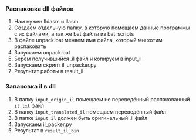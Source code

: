 ### Распаковка dll файлов

1. Нам нужен Ildasm и Ilasm
2. Создаём отдельную папку, в которую помещаем данные программы с их файлами, а так же bat файлы из bat_scripts
3. В файле unpack.bat меняем имя файла, который мы хотим распаковать
4. Запускаем unpack.bat
5. Берём получившийся .il файл и копируем в input_il
6. Запускаем скрипт il_unpacker.py
7. Результат работы в result_il


### Запаковка il в dll
1. В папку `input_origin_il` помещаем не переведённый распакованный `il.txt` файл
2. В папку `input_translated_il` помещаем переведённый файл
3. В папке `input_il` должен быть оригинальный .il файл
4. Запускаем il_packer.py 
5. Результат в `result_il_bin` 